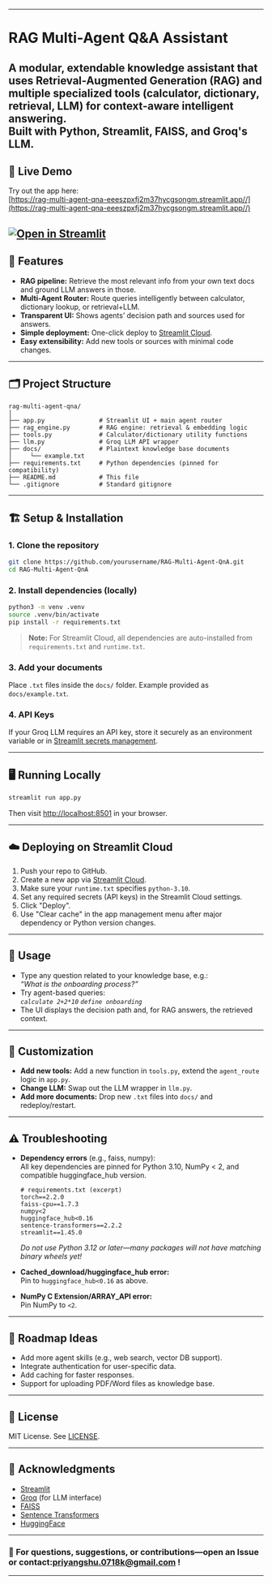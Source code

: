 
---

# RAG Multi-Agent Q&A Assistant

A modular, extendable knowledge assistant that uses Retrieval-Augmented Generation (RAG) and multiple specialized tools (calculator, dictionary, retrieval, LLM) for context-aware intelligent answering.  
Built with Python, Streamlit, FAISS, and Groq's LLM.
---
## 🚀 Live Demo

Try out the app here:  
[https://rag-multi-agent-qna-eeeszpxfj2m37hycgsongm.streamlit.app//](https://rag-multi-agent-qna-eeeszpxfj2m37hycgsongm.streamlit.app//)

[![Open in Streamlit](https://static.streamlit.io/badges/streamlit_badge_black_white.svg)](https://rag-multi-agent-qna-eeeszpxfj2m37hycgsongm.streamlit.app//)
---

## 🚀 Features

- **RAG pipeline:** Retrieve the most relevant info from your own text docs and ground LLM answers in those.
- **Multi-Agent Router:** Route queries intelligently between calculator, dictionary lookup, or retrieval+LLM.
- **Transparent UI:** Shows agents’ decision path and sources used for answers.
- **Simple deployment:** One-click deploy to [Streamlit Cloud](https://streamlit.io/cloud).
- **Easy extensibility:** Add new tools or sources with minimal code changes.

---

## 🗂️ Project Structure

```
rag-multi-agent-qna/
│
├── app.py               # Streamlit UI + main agent router
├── rag_engine.py        # RAG engine: retrieval & embedding logic
├── tools.py             # Calculator/dictionary utility functions
├── llm.py               # Groq LLM API wrapper
├── docs/                # Plaintext knowledge base documents
│     └── example.txt
├── requirements.txt     # Python dependencies (pinned for compatibility)
├── README.md            # This file
└── .gitignore           # Standard gitignore
```

---

## 🏗️ Setup & Installation

### 1. Clone the repository

```bash
git clone https://github.com/yourusername/RAG-Multi-Agent-QnA.git
cd RAG-Multi-Agent-QnA
```

### 2. Install dependencies (locally)

```bash
python3 -m venv .venv
source .venv/bin/activate
pip install -r requirements.txt
```

> **Note:** For Streamlit Cloud, all dependencies are auto-installed from `requirements.txt` and `runtime.txt`.

### 3. Add your documents

Place `.txt` files inside the `docs/` folder. Example provided as `docs/example.txt`.

### 4. API Keys

If your Groq LLM requires an API key, store it securely as an environment variable or in [Streamlit secrets management](https://docs.streamlit.io/streamlit-community-cloud/deploy-your-app/secrets-management).

---

## 🖥️ Running Locally

```bash
streamlit run app.py
```

Then visit [http://localhost:8501](http://localhost:8501) in your browser.

---

## ☁️ Deploying on Streamlit Cloud

1. Push your repo to GitHub.
2. Create a new app via [Streamlit Cloud](https://streamlit.io/cloud).
3. Make sure your `runtime.txt` specifies `python-3.10`.
4. Set any required secrets (API keys) in the Streamlit Cloud settings.
5. Click "Deploy".  
6. Use "Clear cache" in the app management menu after major dependency or Python version changes.

---

## 🧩 Usage

- Type any question related to your knowledge base, e.g.:  
  _“What is the onboarding process?”_
- Try agent-based queries:  
  _`calculate 2+2*10`_
  _`define onboarding`_
- The UI displays the decision path and, for RAG answers, the retrieved context.

---

## 🔧 Customization

- **Add new tools:** Add a new function in `tools.py`, extend the `agent_route` logic in `app.py`.
- **Change LLM:** Swap out the LLM wrapper in `llm.py`.
- **Add more documents:** Drop new `.txt` files into `docs/` and redeploy/restart.

---

## ⚠️ Troubleshooting

- **Dependency errors** (e.g., faiss, numpy):  
  All key dependencies are pinned for Python 3.10, NumPy < 2, and compatible huggingface_hub version.
  ```
  # requirements.txt (excerpt)
  torch==2.2.0
  faiss-cpu==1.7.3
  numpy<2
  huggingface_hub<0.16
  sentence-transformers==2.2.2
  streamlit==1.45.0
  ```
  *Do not use Python 3.12 or later—many packages will not have matching binary wheels yet!*

- **Cached_download/huggingface_hub error:**  
  Pin to `huggingface_hub<0.16` as above.

- **NumPy C Extension/ARRAY_API error:**  
  Pin NumPy to `<2`.

---

## 🎯 Roadmap Ideas

- Add more agent skills (e.g., web search, vector DB support).
- Integrate authentication for user-specific data.
- Add caching for faster responses.
- Support for uploading PDF/Word files as knowledge base.

---

## 📝 License

MIT License. See [LICENSE](LICENSE).

---

## 🙏 Acknowledgments

- [Streamlit](https://streamlit.io/)
- [Groq](https://groq.com/) (for LLM interface)
- [FAISS](https://github.com/facebookresearch/faiss)
- [Sentence Transformers](https://www.sbert.net/)
- [HuggingFace](https://huggingface.co/)

---

### 💬 For questions, suggestions, or contributions—open an Issue or contact:priyangshu.0718k@gmail.com !

---
